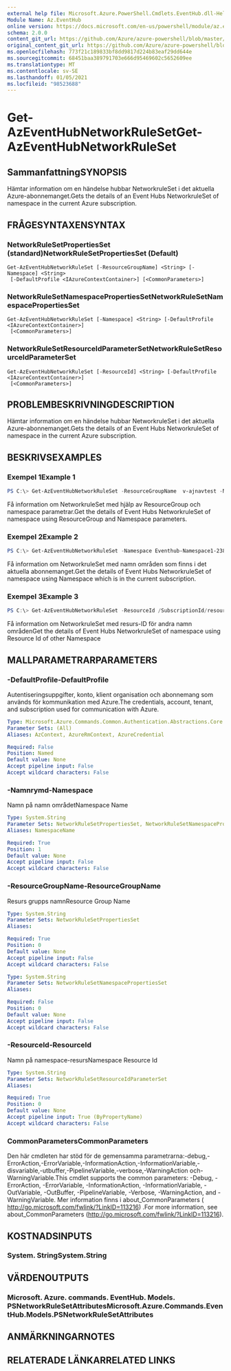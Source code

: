 ```yaml
---
external help file: Microsoft.Azure.PowerShell.Cmdlets.EventHub.dll-Help.xml
Module Name: Az.EventHub
online version: https://docs.microsoft.com/en-us/powershell/module/az.eventhub/get-azeventhubnetworkruleset
schema: 2.0.0
content_git_url: https://github.com/Azure/azure-powershell/blob/master/src/EventHub/EventHub/help/Get-AzEventHubNetworkRuleSet.md
original_content_git_url: https://github.com/Azure/azure-powershell/blob/master/src/EventHub/EventHub/help/Get-AzEventHubNetworkRuleSet.md
ms.openlocfilehash: 773f21c189833bf8dd9817d224b83eaf29dd644e
ms.sourcegitcommit: 68451baa389791703e666d95469602c5652609ee
ms.translationtype: MT
ms.contentlocale: sv-SE
ms.lasthandoff: 01/05/2021
ms.locfileid: "98523688"
---
```

# <span data-ttu-id="54d4f-101">Get-AzEventHubNetworkRuleSet</span><span class="sxs-lookup"><span data-stu-id="54d4f-101">Get-AzEventHubNetworkRuleSet</span></span>

## <span data-ttu-id="54d4f-102">Sammanfattning</span><span class="sxs-lookup"><span data-stu-id="54d4f-102">SYNOPSIS</span></span>
<span data-ttu-id="54d4f-103">Hämtar information om en händelse hubbar NetworkruleSet i det aktuella Azure-abonnemanget.</span><span class="sxs-lookup"><span data-stu-id="54d4f-103">Gets the details of an Event Hubs NetworkruleSet of namespace in the current Azure subscription.</span></span>

## <span data-ttu-id="54d4f-104">FRÅGESYNTAXEN</span><span class="sxs-lookup"><span data-stu-id="54d4f-104">SYNTAX</span></span>

### <span data-ttu-id="54d4f-105">NetworkRuleSetPropertiesSet (standard)</span><span class="sxs-lookup"><span data-stu-id="54d4f-105">NetworkRuleSetPropertiesSet (Default)</span></span>
```
Get-AzEventHubNetworkRuleSet [-ResourceGroupName] <String> [-Namespace] <String>
 [-DefaultProfile <IAzureContextContainer>] [<CommonParameters>]
```

### <span data-ttu-id="54d4f-106">NetworkRuleSetNamespacePropertiesSet</span><span class="sxs-lookup"><span data-stu-id="54d4f-106">NetworkRuleSetNamespacePropertiesSet</span></span>
```
Get-AzEventHubNetworkRuleSet [-Namespace] <String> [-DefaultProfile <IAzureContextContainer>]
 [<CommonParameters>]
```

### <span data-ttu-id="54d4f-107">NetworkRuleSetResourceIdParameterSet</span><span class="sxs-lookup"><span data-stu-id="54d4f-107">NetworkRuleSetResourceIdParameterSet</span></span>
```
Get-AzEventHubNetworkRuleSet [-ResourceId] <String> [-DefaultProfile <IAzureContextContainer>]
 [<CommonParameters>]
```

## <span data-ttu-id="54d4f-108">PROBLEMBESKRIVNING</span><span class="sxs-lookup"><span data-stu-id="54d4f-108">DESCRIPTION</span></span>
<span data-ttu-id="54d4f-109">Hämtar information om en händelse hubbar NetworkruleSet i det aktuella Azure-abonnemanget.</span><span class="sxs-lookup"><span data-stu-id="54d4f-109">Gets the details of an Event Hubs NetworkruleSet of namespace in the current Azure subscription.</span></span>

## <span data-ttu-id="54d4f-110">BESKRIVS</span><span class="sxs-lookup"><span data-stu-id="54d4f-110">EXAMPLES</span></span>

### <span data-ttu-id="54d4f-111">Exempel 1</span><span class="sxs-lookup"><span data-stu-id="54d4f-111">Example 1</span></span>
```powershell
PS C:\> Get-AzEventHubNetworkRuleSet -ResourceGroupName  v-ajnavtest -Namespace Eventhub-Namespace1-1375
```

<span data-ttu-id="54d4f-112">Få information om NetworkruleSet med hjälp av ResourceGroup och namespace parametrar.</span><span class="sxs-lookup"><span data-stu-id="54d4f-112">Get the details of Event Hubs NetworkruleSet of namespace using ResourceGroup and Namespace parameters.</span></span> 

### <span data-ttu-id="54d4f-113">Exempel 2</span><span class="sxs-lookup"><span data-stu-id="54d4f-113">Example 2</span></span>
```powershell
PS C:\> Get-AzEventHubNetworkRuleSet -Namespace Eventhub-Namespace1-2389
```

<span data-ttu-id="54d4f-114">Få information om NetworkruleSet med namn områden som finns i det aktuella abonnemanget.</span><span class="sxs-lookup"><span data-stu-id="54d4f-114">Get the details of Event Hubs NetworkruleSet of namespace using  Namespace which is in the current subscription.</span></span>

### <span data-ttu-id="54d4f-115">Exempel 3</span><span class="sxs-lookup"><span data-stu-id="54d4f-115">Example 3</span></span>
```powershell
PS C:\> Get-AzEventHubNetworkRuleSet -ResourceId /SubscriptionId/resourcegroups/ResourceGroup/providers/Microsoft.EventHub/namespaces/Eventhub-Namespace1-2389
```

<span data-ttu-id="54d4f-116">Få information om NetworkruleSet med resurs-ID för andra namn områden</span><span class="sxs-lookup"><span data-stu-id="54d4f-116">Get the details of Event Hubs NetworkruleSet of namespace using Resource Id of other Namespace</span></span> 

## <span data-ttu-id="54d4f-117">MALLPARAMETRAR</span><span class="sxs-lookup"><span data-stu-id="54d4f-117">PARAMETERS</span></span>

### <span data-ttu-id="54d4f-118">-DefaultProfile</span><span class="sxs-lookup"><span data-stu-id="54d4f-118">-DefaultProfile</span></span>
<span data-ttu-id="54d4f-119">Autentiseringsuppgifter, konto, klient organisation och abonnemang som används för kommunikation med Azure.</span><span class="sxs-lookup"><span data-stu-id="54d4f-119">The credentials, account, tenant, and subscription used for communication with Azure.</span></span>

```yaml
Type: Microsoft.Azure.Commands.Common.Authentication.Abstractions.Core.IAzureContextContainer
Parameter Sets: (All)
Aliases: AzContext, AzureRmContext, AzureCredential

Required: False
Position: Named
Default value: None
Accept pipeline input: False
Accept wildcard characters: False
```

### <span data-ttu-id="54d4f-120">-Namnrymd</span><span class="sxs-lookup"><span data-stu-id="54d4f-120">-Namespace</span></span>
<span data-ttu-id="54d4f-121">Namn på namn området</span><span class="sxs-lookup"><span data-stu-id="54d4f-121">Namespace Name</span></span>

```yaml
Type: System.String
Parameter Sets: NetworkRuleSetPropertiesSet, NetworkRuleSetNamespacePropertiesSet
Aliases: NamespaceName

Required: True
Position: 1
Default value: None
Accept pipeline input: False
Accept wildcard characters: False
```

### <span data-ttu-id="54d4f-122">-ResourceGroupName</span><span class="sxs-lookup"><span data-stu-id="54d4f-122">-ResourceGroupName</span></span>
<span data-ttu-id="54d4f-123">Resurs grupps namn</span><span class="sxs-lookup"><span data-stu-id="54d4f-123">Resource Group Name</span></span>

```yaml
Type: System.String
Parameter Sets: NetworkRuleSetPropertiesSet
Aliases:

Required: True
Position: 0
Default value: None
Accept pipeline input: False
Accept wildcard characters: False
```

```yaml
Type: System.String
Parameter Sets: NetworkRuleSetNamespacePropertiesSet
Aliases:

Required: False
Position: 0
Default value: None
Accept pipeline input: False
Accept wildcard characters: False
```

### <span data-ttu-id="54d4f-124">-ResourceId</span><span class="sxs-lookup"><span data-stu-id="54d4f-124">-ResourceId</span></span>
<span data-ttu-id="54d4f-125">Namn på namespace-resurs</span><span class="sxs-lookup"><span data-stu-id="54d4f-125">Namespace Resource Id</span></span>

```yaml
Type: System.String
Parameter Sets: NetworkRuleSetResourceIdParameterSet
Aliases:

Required: True
Position: 0
Default value: None
Accept pipeline input: True (ByPropertyName)
Accept wildcard characters: False
```

### <span data-ttu-id="54d4f-126">CommonParameters</span><span class="sxs-lookup"><span data-stu-id="54d4f-126">CommonParameters</span></span>
<span data-ttu-id="54d4f-127">Den här cmdleten har stöd för de gemensamma parametrarna:-debug,-ErrorAction,-ErrorVariable,-InformationAction,-InformationVariable,-disvariable,-utbuffer,-PipelineVariable,-verbose,-WarningAction och-WarningVariable.</span><span class="sxs-lookup"><span data-stu-id="54d4f-127">This cmdlet supports the common parameters: -Debug, -ErrorAction, -ErrorVariable, -InformationAction, -InformationVariable, -OutVariable, -OutBuffer, -PipelineVariable, -Verbose, -WarningAction, and -WarningVariable.</span></span>
<span data-ttu-id="54d4f-128">Mer information finns i about_CommonParameters ( http://go.microsoft.com/fwlink/?LinkID=113216) .</span><span class="sxs-lookup"><span data-stu-id="54d4f-128">For more information, see about_CommonParameters (http://go.microsoft.com/fwlink/?LinkID=113216).</span></span>

## <span data-ttu-id="54d4f-129">KOSTNADS</span><span class="sxs-lookup"><span data-stu-id="54d4f-129">INPUTS</span></span>

### <span data-ttu-id="54d4f-130">System. String</span><span class="sxs-lookup"><span data-stu-id="54d4f-130">System.String</span></span>

## <span data-ttu-id="54d4f-131">VÄRDEN</span><span class="sxs-lookup"><span data-stu-id="54d4f-131">OUTPUTS</span></span>

### <span data-ttu-id="54d4f-132">Microsoft. Azure. commands. EventHub. Models. PSNetworkRuleSetAttributes</span><span class="sxs-lookup"><span data-stu-id="54d4f-132">Microsoft.Azure.Commands.EventHub.Models.PSNetworkRuleSetAttributes</span></span>

## <span data-ttu-id="54d4f-133">ANMÄRKNINGAR</span><span class="sxs-lookup"><span data-stu-id="54d4f-133">NOTES</span></span>

## <span data-ttu-id="54d4f-134">RELATERADE LÄNKAR</span><span class="sxs-lookup"><span data-stu-id="54d4f-134">RELATED LINKS</span></span>